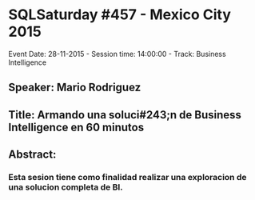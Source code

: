 # SQLSaturday #457 - Mexico City 2015
Event Date: 28-11-2015 - Session time: 14:00:00 - Track: Business Intelligence
## Speaker: Mario Rodriguez
## Title: Armando una soluci#243;n de Business Intelligence en 60 minutos
## Abstract:
### Esta sesion tiene como finalidad realizar una exploracion de una solucion completa de BI.  
